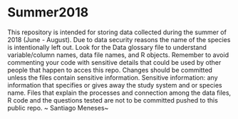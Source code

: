 # Summer2018
This repository is intended for storing data collected during the summer of 2018 (June - August). Due to data security reasons the name of the species is intentionally left out. 
Look for the Data glossary file to understand variable/column names, data file names, and R objects. 
Remember to avoid commenting your code with sensitive details that could be used by other people that happen to acces this repo.
Changes should be committed  unless the files contain sensitive information.
Sensitive information: any information that specifies or gives away the study system and or species name. Files that explain the processes and connection among the data files, R code and the questions tested are not to be committed pushed to this public repo.
~ Santiago Meneses~
